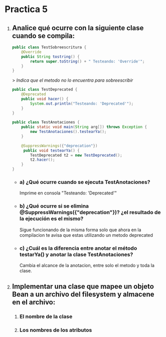 # Practica 5

1. ## Analice qué ocurre con la siguiente clase cuando se compila:

    ```java
    public class TestSobreescritura {
        @Override
        public String tostring() {
            return super.toString() + " Testeando: 'Override'";
        }
    }
    ```

   \> *Indica que el metodo no lo encuentra para sobreescribir*

    ```java
    public class TestDeprecated {
        @Deprecated
        public void hacer() {
            System.out.println("Testeando: 'Deprecated'");
        }
    }
       
    public class TestAnotaciones {
        public static void main(String arg[]) throws Exception {
            new TestAnotaciones().testearYa();
        }
      
        @SuppressWarnings({"deprecation"})
         public void testearYa() {
            TestDeprecated t2 = new TestDeprecated();
            t2.hacer();
        }
    }
    ```

   - ### a) ¿Qué ocurre cuando se ejecuta TestAnotaciones?
        Imprime en consola "Testeando: 'Deprecated'"

   - ### b) ¿Qué ocurre si se elimina @SuppressWarnings({"deprecation"})? ¿el resultado de la ejecución es el mismo?

        Sigue funcionando de la misma forma solo que ahora en la compilacion te avisa que estas utilizando un metodo deprecated

   - ### c) ¿Cuál es la diferencia entre anotar el método testarYa() y anotar la clase TestAnotaciones?
        Cambia el alcance de la anotacion, entre solo el metodo y toda la clase.

2. ## Implementar una clase que mapee un objeto Bean a un archivo del filesystem y almacene en el archivo:
   1. ### El nombre de la clase
   2. ### Los nombres de los atributos 